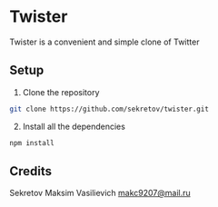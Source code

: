 Twister
=======

Twister is a convenient and simple clone of Twitter

## Setup

1. Clone the repository

```bash
git clone https://github.com/sekretov/twister.git
```

2. Install all the dependencies

```bash
npm install
```

## Credits

Sekretov Maksim Vasilievich <makc9207@mail.ru>
